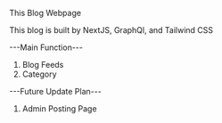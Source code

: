 This Blog Webpage

This blog is built by NextJS, GraphQl, and Tailwind CSS

---Main Function---
1) Blog Feeds
2) Category

---Future Update Plan---

1) Admin Posting Page

